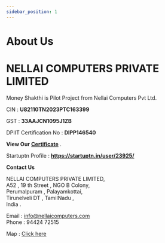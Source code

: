 ```yaml
---
sidebar_position: 1
---
```

# About Us

# NELLAI COMPUTERS PRIVATE LIMITED

Money Shakthi is Pilot Project from Nellai Computers Pvt Ltd. 

CIN : **U82110TN2023PTC163399**

GST : **33AAJCN1095J1ZB**

DPIIT Certification No :  **DIPP146540**

**View Our** **[Certificate](../static/startup.pdf)** .

Startuptn Profile : **https://startuptn.in/user/23925/**

**Contact Us**

NELLAI COMPUTERS PRIVATE LIMITED,\
A52 , 19 th Street , NGO B Colony,\
Perumalpuram , Palayamkottai,\
Tirunelveli DT , TamilNadu ,\
India . 

Email : info@nellaicomputers.com\
Phone : 94424 72515

Map : [Click here](https://maps.app.goo.gl/orecVZmmNXVkHuRG7)

<!-- 
Anything **unclear** or **buggy** in this tutorial? [Please report it!](https://github.com/facebook/docusaurus/discussions/4610)

## What's next?

- Read the [official documentation](https://docusaurus.io/)
- Modify your site configuration with [`docusaurus.config.js`](https://docusaurus.io/docs/api/docusaurus-config)
- Add navbar and footer items with [`themeConfig`](https://docusaurus.io/docs/api/themes/configuration)
- Add a custom [Design and Layout](https://docusaurus.io/docs/styling-layout)
- Add a [search bar](https://docusaurus.io/docs/search)
- Find inspirations in the [Docusaurus showcase](https://docusaurus.io/showcase)
- Get involved in the [Docusaurus Community](https://docusaurus.io/community/support) -->

